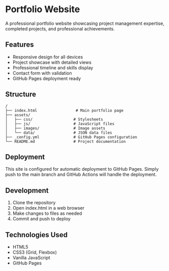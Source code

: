 # Portfolio Website

A professional portfolio website showcasing project management expertise, completed projects, and professional achievements.

## Features

- Responsive design for all devices
- Project showcase with detailed views
- Professional timeline and skills display
- Contact form with validation
- GitHub Pages deployment ready

## Structure

```
/
├── index.html                 # Main portfolio page
├── assets/
│   ├── css/                  # Stylesheets
│   ├── js/                   # JavaScript files
│   ├── images/               # Image assets
│   └── data/                 # JSON data files
├── _config.yml               # GitHub Pages configuration
└── README.md                 # Project documentation
```

## Deployment

This site is configured for automatic deployment to GitHub Pages. Simply push to the main branch and GitHub Actions will handle the deployment.

## Development

1. Clone the repository
2. Open index.html in a web browser
3. Make changes to files as needed
4. Commit and push to deploy

## Technologies Used

- HTML5
- CSS3 (Grid, Flexbox)
- Vanilla JavaScript
- GitHub Pages